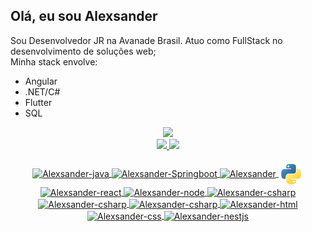 
<div id="header">

<h2> Olá, eu sou Alexsander </h2> 

Sou Desenvolvedor JR na Avanade Brasil. Atuo como FullStack no desenvolvimento de soluções web; <br>
Minha stack envolve:<br>
<ul>
  <li>Angular</li>
  <li>.NET/C#</li>
  <li>Flutter</li>
  <li>SQL</li>
</ul>

<div id="header" align="center">
  <img src="https://media.giphy.com/media/gjrYDwbjnK8x36xZIO/giphy.gif" height="300">
</div>

<div align="center">
  <a href="https://github.com/silvaalexsander">
  <img height="180em" src="https://github-readme-stats.vercel.app/api?username=silvaalexsander&show_icons=true&theme=dracula&include_all_commits=true&count_private=false"/>
  <img height="180em" src="https://github-readme-stats.vercel.app/api/top-langs/?username=silvaalexsander&layout=compact&langs_count=7&theme=dracula"/>
</div>


  
<div align="center">
<div style="display: inline_block"><br>
  <img align="center" title="java" alt="Alexsander-java" height="40" width="40"  <img src="https://cdn.worldvectorlogo.com/logos/java-4.svg" /> 
  <img align="center" title="spring-boot" alt="Alexsander-Springboot" height="40" width="40"   <img src="https://cdn.worldvectorlogo.com/logos/spring-3.svg" />
  <img align="center" title="mysql" alt="Alexsander" height="40" width="40" <img src="https://cdn.worldvectorlogo.com/logos/mysql-6.svg" />
  <img align="center" title="python" alt="Alexsander-Python" height="40" width="40" src="https://raw.githubusercontent.com/devicons/devicon/master/icons/python/python-original.svg">
  <img align="center" title="reactJS" alt="Alexsander-react" height="40" width="40" src="https://cdn.worldvectorlogo.com/logos/react-2.svg">
  <img align="center" title="nodeJS" alt="Alexsander-node" height="40" width="40" src="https://cdn.worldvectorlogo.com/logos/nodejs-icon.svg">
  <img align="center" title="C#" alt="Alexsander-csharp" height="40" width="40" src="https://cdn.worldvectorlogo.com/logos/c--4.svg">
  <img align="center" title="javascript" alt="Alexsander-csharp" height="40" width="40" src="https://cdn.worldvectorlogo.com/logos/logo-javascript.svg">
  <img align="center" title="typeascript" alt="Alexsander-csharp" height="40" width="40" src="https://cdn.worldvectorlogo.com/logos/typescript.svg">
  <img align="center" title="HTML" alt="Alexsander-html" height="40" width="40" src="https://cdn.worldvectorlogo.com/logos/html-1.svg">
  <img align="center" title="CSS" alt="Alexsander-css" height="40" width="40" src="https://cdn.worldvectorlogo.com/logos/css-3.svg">
  <img align="center" title="nestJS" alt="Alexsander-nestjs" height="40" width="40" src="https://cdn.worldvectorlogo.com/logos/nestjs.svg">

  
  
  
  <!--### Contate-me:
</div>
<div align="center">
 <a href="#" target="_blank"><img src="https://img.shields.io/badge/WhatsApp-25D366?style=for-the-badge&logo=whatsapp&logoColor=white" target="blank"></a>        
 <a href = "alesongandpraise@gmail.com"><img src="https://img.shields.io/badge/-Gmail-%23333?style=for-the-badge&logo=gmail&logoColor=white" target="blank"></a>
 <a href="https://www.linkedin.com/in/alexsander-silva-1708/" target="blank"><img src="https://img.shields.io/badge/-LinkedIn-%230077B5?style=for-the-badge&logo=linkedin&logoColor=white" target="_blank"></a> 
 <a href="https://www.instagram.com/alexsand.er/" target="blank"><img src="https://img.shields.io/badge/-Instagram-%23E4405F?style=for-the-badge&logo=instagram&logoColor=white" target="_blank"></a>

</div>
-->
